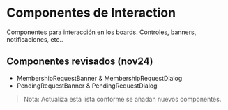 # Componentes de Interaction

Componentes para interacción en los boards. Controles, banners, notificaciones, etc..

## Componentes revisados (nov24)

- MembershioRequestBanner & MembershipRequestDialog
- PendingRequestBanner & PendingRequestDialog

> Nota: Actualiza esta lista conforme se añadan nuevos componentes.
